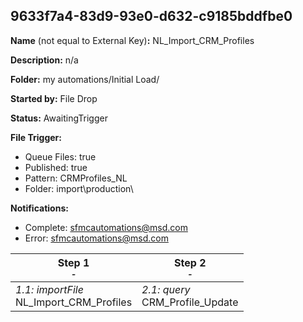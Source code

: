 ## 9633f7a4-83d9-93e0-d632-c9185bddfbe0

**Name** (not equal to External Key)**:** NL_Import_CRM_Profiles

**Description:** n/a

**Folder:** my automations/Initial Load/

**Started by:** File Drop

**Status:** AwaitingTrigger

**File Trigger:**

* Queue Files: true
* Published: true
* Pattern: CRMProfiles_NL
* Folder:  import\production\

**Notifications:**

* Complete: sfmcautomations@msd.com
* Error: sfmcautomations@msd.com

| Step 1<br>_<small>-</small>_ | Step 2<br>_<small>-</small>_ |
| --- | --- |
| _1.1: importFile_<br>NL_Import_CRM_Profiles | _2.1: query_<br>CRM_Profile_Update |

